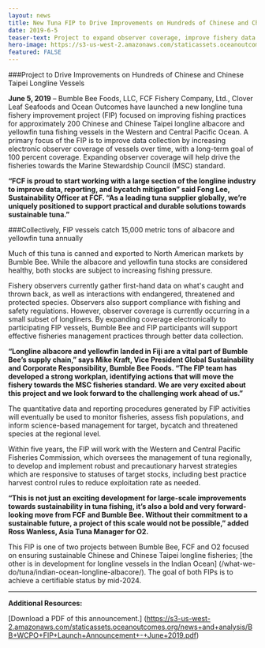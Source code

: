 ```yaml
---
layout: news
title: New Tuna FIP to Drive Improvements on Hundreds of Chinese and Chinese Taipei Longline Vessels
date: 2019-6-5
teaser-text: Project to expand observer coverage, improve fishery data and help inform science-based management strategies.
hero-image: https://s3-us-west-2.amazonaws.com/staticassets.oceanoutcomes.org/news+and+analysis/hero+images/bumble-bee-fcf-O2-albacore-tuna-project-FIP-launch-hero.jpg
featured: FALSE
---
```

###Project to Drive Improvements on Hundreds of Chinese and Chinese Taipei Longline Vessels

**June 5, 2019** – Bumble Bee Foods, LLC, FCF Fishery Company, Ltd., Clover Leaf Seafoods and Ocean Outcomes have launched a new longline tuna fishery improvement project (FIP) focused on improving fishing practices for approximately 200 Chinese and Chinese Taipei longline albacore and yellowfin tuna fishing vessels in the Western and Central Pacific Ocean. A primary focus of the FIP is to improve data collection by increasing electronic observer coverage of vessels over time, with a long-term goal of 100 percent coverage. Expanding observer coverage will help drive the fisheries towards the Marine Stewardship Council (MSC) standard.

**“FCF is proud to start working with a large section of the longline industry to improve data, reporting, and bycatch mitigation” said Fong Lee, Sustainability Officer at FCF. “As a leading tuna supplier globally, we’re uniquely positioned to support practical and durable solutions towards sustainable tuna.”**

###Collectively, FIP vessels catch 15,000 metric tons of albacore and yellowfin tuna annually

Much of this tuna is canned and exported to North American markets by Bumble Bee. While the albacore and yellowfin tuna stocks are considered healthy, both stocks are subject to increasing fishing pressure.

Fishery observers currently gather first-hand data on what's caught and thrown back, as well as interactions with endangered, threatened and protected species. Observers also support compliance with fishing and safety regulations. However, observer coverage is currently occurring in a small subset of longliners. By expanding coverage electronically to participating FIP vessels, Bumble Bee and FIP participants will support effective fisheries management practices through better data collection.

**“Longline albacore and yellowfin landed in Fiji are a vital part of Bumble Bee’s supply chain,” says Mike Kraft, Vice President Global Sustainability and Corporate Responsibility, Bumble Bee Foods. “The FIP team has developed a strong workplan, identifying actions that will move the fishery towards the MSC fisheries standard. We are very excited about this project and we look forward to the challenging work ahead of us.”**

The quantitative data and reporting procedures generated by FIP activities will eventually be used to monitor fisheries, assess fish populations, and inform science-based management for target, bycatch and threatened species at the regional level.

Within five years, the FIP will work with the Western and Central Pacific Fisheries Commission, which oversees the management of tuna regionally, to develop and implement robust and precautionary harvest strategies which are responsive to statuses of target stocks, including best practice harvest control rules to reduce exploitation rate as needed. 

**“This is not just an exciting development for large-scale improvements towards sustainability in tuna fishing, it’s also a bold and very forward-looking move from FCF and Bumble Bee. Without their commitment to a sustainable future, a project of this scale would not be possible,” added Ross Wanless, Asia Tuna Manager for O2.**

This FIP is one of two projects between Bumble Bee, FCF and O2 focused on ensuring sustainable Chinese and Chinese Taipei longline fisheries; [the other is in development for longline vessels in the Indian Ocean] (/what-we-do/tuna/indian-ocean-longline-albacore/). The goal of both FIPs is to achieve a certifiable status by mid-2024.

----

**Additional Resources:**

[Download a PDF of this announcement.] (https://s3-us-west-2.amazonaws.com/staticassets.oceanoutcomes.org/news+and+analysis/BB+WCPO+FIP+Launch+Announcement+-+June+2019.pdf)
